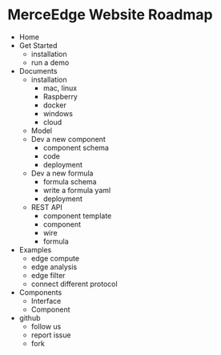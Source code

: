 # MerceEdge Website Roadmap 

* Home
* Get Started
    * installation
    * run a demo
* Documents
    * installation
        * mac, linux
        * Raspberry
        * docker
        * windows
        * cloud
    * Model
    * Dev a new component
        * component schema
        * code
        * deployment
    * Dev a new formula
        * formula schema
        * write a formula yaml
        * deployment
    * REST API
        * component template
        * component
        * wire
        * formula
* Examples
    * edge compute
    * edge analysis
    * edge filter
    * connect different protocol
* Components 
    * Interface
    * Component
* github
    * follow us
    * report issue
    * fork




